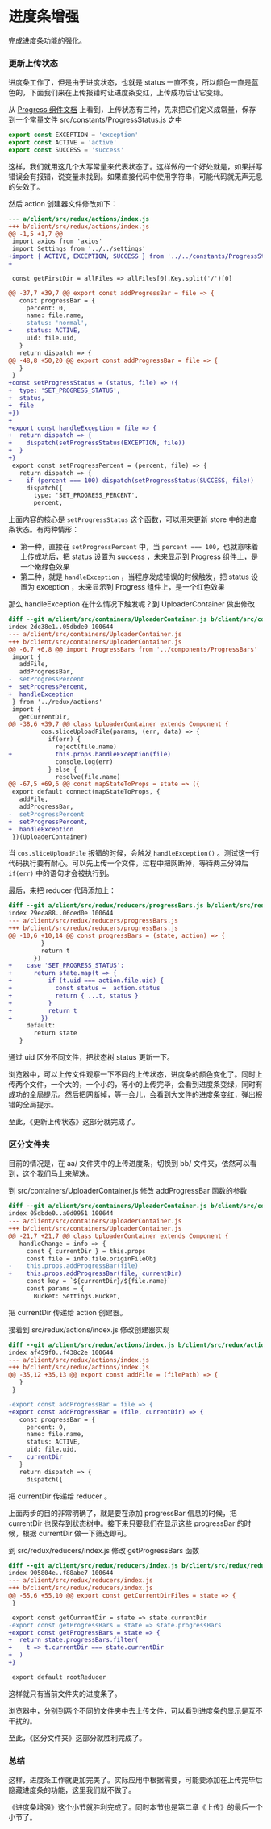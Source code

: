 # 进度条增强

完成进度条功能的强化。

### 更新上传状态

进度条工作了，但是由于进度状态，也就是 status 一直不变，所以颜色一直是蓝色的，下面我们来在上传报错时让进度条变红，上传成功后让它变绿。

从 [Progress 组件文档](https://ant.design/components/progress-cn/) 上看到，上传状态有三种，先来把它们定义成常量，保存到一个常量文件 src/constants/ProgressStatus.js 之中

```js
export const EXCEPTION = 'exception'
export const ACTIVE = 'active'
export const SUCCESS = 'success'
```

这样，我们就用这几个大写常量来代表状态了。这样做的一个好处就是，如果拼写错误会有报错，说变量未找到。如果直接代码中使用字符串，可能代码就无声无息的失效了。

然后 action 创建器文件修改如下：

```diff
--- a/client/src/redux/actions/index.js
+++ b/client/src/redux/actions/index.js
@@ -1,5 +1,7 @@
 import axios from 'axios'
 import Settings from '../../settings'
+import { ACTIVE, EXCEPTION, SUCCESS } from '../../constants/ProgressStatus'
+

 const getFirstDir = allFiles => allFiles[0].Key.split('/')[0]

@@ -37,7 +39,7 @@ export const addProgressBar = file => {
   const progressBar = {
     percent: 0,
     name: file.name,
-    status: 'normal',
+    status: ACTIVE,
     uid: file.uid,
   }
   return dispatch => {
@@ -48,8 +50,20 @@ export const addProgressBar = file => {
   }
 }
+const setProgressStatus = (status, file) => ({
+  type: 'SET_PROGRESS_STATUS',
+  status,
+  file
+})
+
+export const handleException = file => {
+  return dispatch => {
+    dispatch(setProgressStatus(EXCEPTION, file))
+  }
+}
 export const setProgressPercent = (percent, file) => {
   return dispatch => {
+    if (percent === 100) dispatch(setProgressStatus(SUCCESS, file))
     dispatch({
       type: 'SET_PROGRESS_PERCENT',
       percent,
```

上面内容的核心是 `setProgressStatus` 这个函数，可以用来更新 store 中的进度条状态。有两种情形：

- 第一种，直接在 `setProgressPercent` 中，当 `percent === 100`，也就意味着上传成功后，把 status 设置为 success ，未来显示到 Progress 组件上，是一个嫩绿色效果
- 第二种，就是 `handleException` ，当程序发成错误的时候触发，把 status 设置为 exception ，未来显示到 Progress 组件上，是一个红色效果

那么 handleException 在什么情况下触发呢？到 UploaderContainer 做出修改

```diff
diff --git a/client/src/containers/UploaderContainer.js b/client/src/containers/UploaderContainer.js
index 2dc38e1..05dbde0 100644
--- a/client/src/containers/UploaderContainer.js
+++ b/client/src/containers/UploaderContainer.js
@@ -6,7 +6,8 @@ import ProgressBars from '../components/ProgressBars'
 import {
   addFile,
   addProgressBar,
-  setProgressPercent
+  setProgressPercent,
+  handleException
 } from '../redux/actions'
 import {
   getCurrentDir,
@@ -38,6 +39,7 @@ class UploaderContainer extends Component {
         cos.sliceUploadFile(params, (err, data) => {
           if(err) {
             reject(file.name)
+            this.props.handleException(file)
             console.log(err)
           } else {
             resolve(file.name)
@@ -67,5 +69,6 @@ const mapStateToProps = state => ({
 export default connect(mapStateToProps, {
   addFile,
   addProgressBar,
-  setProgressPercent
+  setProgressPercent,
+  handleException
 })(UploaderContainer)
```

当 `cos.sliceUploadFile` 报错的时候，会触发 `handleException()` 。测试这一行代码执行要有耐心。可以先上传一个文件，过程中把网断掉，等待两三分钟后 `if(err)` 中的语句才会被执行到。

最后，来把 reducer 代码添加上：

```diff
diff --git a/client/src/redux/reducers/progressBars.js b/client/src/redux/reducers/progressBars.js
index 29eca88..06ced0e 100644
--- a/client/src/redux/reducers/progressBars.js
+++ b/client/src/redux/reducers/progressBars.js
@@ -10,6 +10,14 @@ const progressBars = (state, action) => {
         }
         return t
       })
+    case 'SET_PROGRESS_STATUS':
+      return state.map(t => {
+          if (t.uid === action.file.uid) {
+            const status =  action.status
+            return { ...t, status }
+          }
+          return t
+        })
     default:
       return state
   }
```

通过 uid 区分不同文件，把状态树 status 更新一下。

浏览器中，可以上传文件观察一下不同的上传状态，进度条的颜色变化了。同时上传两个文件，一个大的，一个小的，等小的上传完毕，会看到进度条变绿，同时有成功的全局提示。然后把网断掉，等一会儿，会看到大文件的进度条变红，弹出报错的全局提示。

至此，《更新上传状态》这部分就完成了。

### 区分文件夹

目前的情况是，在 aa/ 文件夹中的上传进度条，切换到 bb/ 文件夹，依然可以看到，这个我们马上来解决。

到 src/containers/UploaderContainer.js 修改 addProgressBar 函数的参数

```diff
diff --git a/client/src/containers/UploaderContainer.js b/client/src/containers/UploaderContainer.js
index 05dbde0..a0d0951 100644
--- a/client/src/containers/UploaderContainer.js
+++ b/client/src/containers/UploaderContainer.js
@@ -21,7 +21,7 @@ class UploaderContainer extends Component {
   handleChange = info => {
     const { currentDir } = this.props
     const file = info.file.originFileObj
-    this.props.addProgressBar(file)
+    this.props.addProgressBar(file, currentDir)
     const key = `${currentDir}/${file.name}`
     const params = {
       Bucket: Settings.Bucket,
```

把 currentDir 传递给 action 创建器。

接着到 src/redux/actions/index.js 修改创建器实现

```diff
diff --git a/client/src/redux/actions/index.js b/client/src/redux/actions/index.js
index af459f0..f438c2e 100644
--- a/client/src/redux/actions/index.js
+++ b/client/src/redux/actions/index.js
@@ -35,12 +35,13 @@ export const addFile = (filePath) => {
   }
 }

-export const addProgressBar = file => {
+export const addProgressBar = (file, currentDir) => {
   const progressBar = {
     percent: 0,
     name: file.name,
     status: ACTIVE,
     uid: file.uid,
+    currentDir
   }
   return dispatch => {
     dispatch({
```

把 currentDir 传递给 reducer 。

上面两步的目的非常明确了，就是要在添加 progressBar 信息的时候，把 currentDir 也保存到状态树中。接下来只要我们在显示这些 progressBar 的时候，根据 currentDir 做一下筛选即可。

到 src/redux/reducers/index.js 修改 getProgressBars 函数

```diff
diff --git a/client/src/redux/reducers/index.js b/client/src/redux/reducers/index.js
index 905804e..f88abe7 100644
--- a/client/src/redux/reducers/index.js
+++ b/client/src/redux/reducers/index.js
@@ -55,6 +55,10 @@ export const getCurrentDirFiles = state => {
 }

 export const getCurrentDir = state => state.currentDir
-export const getProgressBars = state => state.progressBars
+export const getProgressBars = state => {
+  return state.progressBars.filter(
+    t => t.currentDir === state.currentDir
+  )
+}

 export default rootReducer
```

这样就只有当前文件夹的进度条了。

浏览器中，分别到两个不同的文件夹中去上传文件，可以看到进度条的显示是互不干扰的。

至此，《区分文件夹》这部分就胜利完成了。

### 总结

这样，进度条工作就更加完美了。实际应用中根据需要，可能要添加在上传完毕后隐藏进度条的功能，这里我们就不做了。

《进度条增强》这个小节就胜利完成了。同时本节也是第二章《上传》的最后一个小节了。